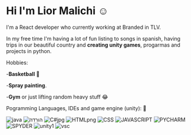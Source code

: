 # Hi I'm Lior Malichi :relaxed:

I'm a React developer who currently working at Branded in TLV.

In my free time I'm having a lot of fun listing to songs in spanish, having trips in our beautiful country and **creating unity games**, progarmas and projects in python.



Hobbies:

-**Basketball** :basketball:

-**Spray painting**.

-**Gym** or just lifting random heavy stuff :joy:



Pogramming Languages, IDEs and game engine (unity): :love_you_gesture:


![java](https://user-images.githubusercontent.com/63522056/128548299-4d08d4ee-cc66-4c0a-b546-b85c868ee321.png)
![הורדה](https://user-images.githubusercontent.com/63522056/128548205-d34b05bc-8636-453c-abdf-2aaca8d92bf3.jpg)
![C#jpg](https://user-images.githubusercontent.com/63522056/128547988-e48596d9-6bdd-4bd8-aa8a-d1f1584622e5.jpg)
    ![HTMLpng](https://user-images.githubusercontent.com/63522056/128544666-4f2a282e-45d9-4236-a9a5-e5f3325bd99a.png)
![CSS](https://user-images.githubusercontent.com/63522056/128548071-31ade4fc-5622-4c6b-b96d-841378db9616.png)
![JAVASCRIPT](https://user-images.githubusercontent.com/63522056/128544698-f4a5d015-8d63-4a5f-9946-51783461fc95.png)
![PYCHARM](https://user-images.githubusercontent.com/63522056/128544701-6e6d5ddb-8d4d-4eb8-a49c-93e6d50eb953.jpg)
![SPYDER](https://user-images.githubusercontent.com/63522056/128544702-b7aa0532-ae88-479f-b24f-129b916c8433.png)
![unity1](https://user-images.githubusercontent.com/63522056/128544707-1471a4a4-7024-4d52-94b2-a60e7ebbf970.png)
![vsc](https://user-images.githubusercontent.com/63522056/128547712-0e806463-24ab-497e-a98e-c5c882766924.png)
